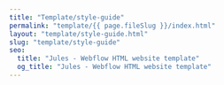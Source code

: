 ```yaml
---
title: "Template/style-guide"
permalink: "template/{{ page.fileSlug }}/index.html"
layout: "template/style-guide.html"
slug: "template/style-guide"
seo:
  title: "Jules - Webflow HTML website template"
  og_title: "Jules - Webflow HTML website template"
---
```


